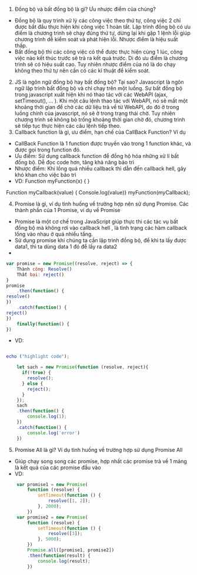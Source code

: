 1.	Đồng bộ và bất đồng bộ là gì? Ưu nhược điểm của chúng?
-	Đồng bộ là quy trình xử lý các công việc theo thứ tự, công việc 2 chỉ được bắt đầu thực hiện khi công việc 1 hoàn tất. Lập trình đồng bộ có ưu điểm là chương trình sẽ chạy đúng thứ tự, dừng lại khi gặp 1 lệnh lỗi giúp chương trình dễ kiểm soát và phát hiện lỗi. Nhược điểm là hiệu suất thấp.
-	Bất đồng bộ thì các công việc có thể được thực hiện cùng 1 lúc, công việc nào kết thúc trước sẽ trả ra kết quả trước. Di đó ưu điểm là chương trình sẽ có hiệu suất cao. Tuy nhiên nhược điểm của nó là do chạy không theo thứ tự nên cần có các kĩ thuật để kiểm soát.

2.	JS là ngôn ngữ đồng bộ hay bất đồng bộ? Tại sao?
Javascript là ngôn ngữ lập trình bất đồng bộ và chỉ chạy trên một luồng. Sự bất đồng bộ trong javascript xuất hiện khi nó thao tác với các WebAPI (ajax, setTimeout(), … ). Khi một câu lệnh thao tác với WebAPI, nó sẽ mất một khoảng thời gian để chờ các dữ liệu trả về từ WebAPI, do đó ở trong luồng chính của javascript, nó sẽ ở trong trạng thái chờ. Tuy nhiên chương trình sẽ không bỏ trống khoảng thời gian chờ đó, chương trình sẽ tiếp tục thực hiện các câu lệnh tiếp theo. 
3.	Callback function là gì, ưu điểm, hạn chế của CallBack Function? Ví dụ
-	CallBack Function là 1 function được truyền vào trong 1 function khác, và được gọi trong function đó.
-	Ưu điểm: Sử dụng callback function để đồng hộ hóa những xử lí bất đồng bộ. Dễ đọc code hơn, tăng khả năng bảo trì
-	Nhược điểm: Khi lồng quá nhiều callback thì dẫn đến callback hell, gây khó khan cho việc bảo trì
-	VD: 
Function myFunction(x) {
}

Function myCallback(value) {
Console.log(value)}
myFunction(myCallback);

4.	Promise là gì, ví dụ tình huống về trường hợp nên sử dụng Promise. Các thành phần của 1 Promise, ví dụ về Promise
- Promise là một cơ chế trong JavaScript giúp thực thi các tác vụ bất đồng bộ mà không rơi vào callback hell , là tình trạng các hàm callback lồng vào nhau ở quá nhiều tầng.
- Sử dụng promise khi chúng ta cần lập trình đồng bộ, để khi ta lấy được data1, thì ta dùng data 1 đó để lấy ra data2
- 
```javascript
var promise = new Promise((resolve, reject) => {
	Thành công: Resolve()
	Thất bại: reject()
}
promise
	.then(function() {
resolve()	
})
	.catch(function() {
reject()
})
	finally(function() {
})
```
-	VD:
```javascript

echo ("highlight code");

	let sach = new Promise(function (resolve, reject){
	  if(!true) {
	    resolve();
	  } else {
	    reject();
	  }
	});
	sach
	.then(function() {
	    console.log(1);
	})
	.catch(function() {
	    console.log('error')
	})

```


5.	Promise All là gì? Ví dụ tình huống về trường hợp sử dụng Promise All
-	Giúp chạy song song các promise, hợp nhất các promise trả về 1 mảng là kết quả của các promise đầu vào
-	VD: 
```javascript
	var promise1 = new Promise(
	    function (resolve) {
	        setTimeout(function () {
	            resolve([1, 2]);
	        }, 2000);
	    })
	var promise2 = new Promise(
	    function (resolve) {
	        setTimeout(function () {
	            resolve([3]);
	        }, 5000);
	    })
	    Promise.all([promise1, promise2])
	    .then(function(result) {
	        console.log(result);
	    })
```
